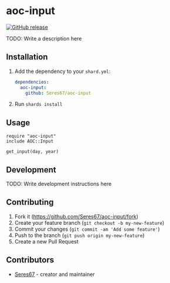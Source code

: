 # aoc-input

[![GitHub release](https://img.shields.io/github/release/Seres67/aoc-input.svg)](https://github.com/Seres67/aoc-input/releases)

TODO: Write a description here

## Installation

1. Add the dependency to your `shard.yml`:

   ```yaml
   dependencies:
     aoc-input:
       github: Seres67/aoc-input
   ```

2. Run `shards install`

## Usage

```crystal
require "aoc-input"
include AOC::Input

get_input(day, year)
```

## Development

TODO: Write development instructions here

## Contributing

1. Fork it (<https://github.com/Seres67/aoc-input/fork>)
2. Create your feature branch (`git checkout -b my-new-feature`)
3. Commit your changes (`git commit -am 'Add some feature'`)
4. Push to the branch (`git push origin my-new-feature`)
5. Create a new Pull Request

## Contributors

- [Seres67](https://github.com/Seres67) - creator and maintainer
